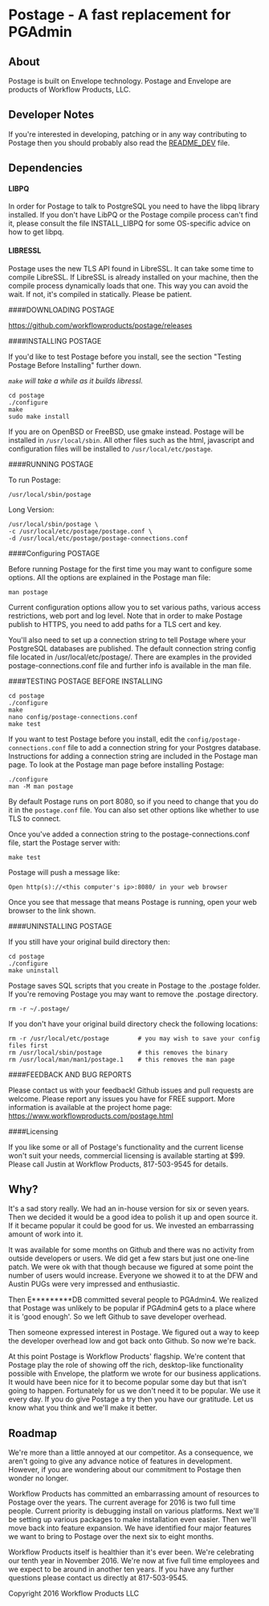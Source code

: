 # Postage - A fast replacement for PGAdmin

## About
Postage is built on Envelope technology. Postage and Envelope are products of Workflow Products, LLC. 

## Developer Notes
If you're interested in developing, patching or in any way contributing to Postage then you should probably also read the [README_DEV](https://github.com/workflowproducts/postage/blob/master/README_DEV.md) file.

## Dependencies

#### LIBPQ
In order for Postage to talk to PostgreSQL you need to have the libpq library installed. If you don't have LibPQ or the Postage compile process can't find it, please consult the file INSTALL_LIBPQ for some OS-specific advice on how to get libpq.

#### LIBRESSL
Postage uses the new TLS API found in LibreSSL. It can take some time to compile LibreSSL. If LibreSSL is already installed on your machine, then the compile process dynamically loads that one. This way you can avoid the wait. If not, it's compiled in statically. Please be patient. 

####DOWNLOADING POSTAGE

https://github.com/workflowproducts/postage/releases

####INSTALLING POSTAGE

If you'd like to test Postage before you install, see the section "Testing Postage Before Installing" further down.

*`make` will take a while as it builds libressl.*

    cd postage
    ./configure
    make
    sudo make install

If you are on OpenBSD or FreeBSD, use gmake instead.
Postage will be installed in `/usr/local/sbin`. All other files such as the html, javascript and configuration files will be installed to `/usr/local/etc/postage`.

####RUNNING POSTAGE

To run Postage:

    /usr/local/sbin/postage

Long Version:

    /usr/local/sbin/postage \
    -c /usr/local/etc/postage/postage.conf \
    -d /usr/local/etc/postage/postage-connections.conf

####Configuring POSTAGE

Before running Postage for the first time you may want to configure some options. All the options are explained in the Postage man file:

    man postage

Current configuration options allow you to set various paths, various access restrictions, web port and log level. Note that in order to make Postage publish to HTTPS, you need to add paths for a TLS cert and key.

You'll also need to set up a connection string to tell Postage where your PostgreSQL databases are published. The default connection string config file located in /usr/local/etc/postage/. There are examples in the provided postage-connections.conf file and further info is available in the man file.

####TESTING POSTAGE BEFORE INSTALLING

    cd postage
    ./configure
    make
    nano config/postage-connections.conf
    make test

If you want to test Postage before you install, edit the `config/postage-connections.conf` file to add a connection string for your Postgres database. Instructions for adding a connection string are included in the Postage man page. To look at the Postage man page before installing Postage:

    ./configure
    man -M man postage

By default Postage runs on port 8080, so if you need to change that you do it in the `postage.conf` file. You can also set other options like whether to use TLS to connect.

Once you've added a connection string to the postage-connections.conf file, start the Postage server with:

    make test

Postage will push a message like:

    Open http(s)://<this computer's ip>:8080/ in your web browser

Once you see that message that means Postage is running, open your web browser to the link shown.

####UNINSTALLING POSTAGE

If you still have your original build directory then:

    cd postage
    ./configure
    make uninstall
    
Postage saves SQL scripts that you create in Postage to the .postage folder. If you're removing Postage you may want to remove the .postage directory.

    rm -r ~/.postage/

If you don't have your original build directory check the following locations:

    rm -r /usr/local/etc/postage        # you may wish to save your config files first
    rm /usr/local/sbin/postage          # this removes the binary
    rm /usr/local/man/man1/postage.1    # this removes the man page

####FEEDBACK AND BUG REPORTS

Please contact us with your feedback! Github issues and pull requests are welcome. Please report any issues you have for FREE support. More information is available at the project home page: https://www.workflowproducts.com/postage.html

####Licensing

If you like some or all of Postage's functionality and the current license won't suit your needs, commercial licensing is available starting at $99. Please call Justin at Workflow Products, 817-503-9545 for details.

## Why?

It's a sad story really. We had an in-house version for six or seven years. Then we decided it would be a good idea to polish it up and open source it. If it became popular it could be good for us. We invested an embarrassing amount of work into it. 

It was available for some months on Github and there was no activity from outside developers or users. We did get a few stars but just one one-line patch. We were ok with that though because we figured at some point the number of users would increase. Everyone we showed it to at the DFW and Austin PUGs were very impressed and enthusiastic.

Then E*********DB committed several people to PGAdmin4. We realized that Postage was unlikely to be popular if PGAdmin4 gets to a place where it is 'good enough'. So we left Github to save developer overhead. 

Then someone expressed interest in Postage. We figured out a way to keep the developer overhead low and got back onto Github. So now we're back.

At this point Postage is Workflow Products' flagship. We're content that Postage play the role of showing off the rich, desktop-like functionality possible with Envelope, the platform we wrote for our business applications. It would have been nice for it to become popular some day but that isn't going to happen. Fortunately for us we don't need it to be popular. We use it every day. If you do give Postage a try then you have our gratitude. Let us know what you think and we'll make it better.

## Roadmap

We're more than a little annoyed at our competitor. As a consequence, we aren't going to give any advance notice of features in development. However, if you are wondering about our commitment to Postage then wonder no longer. 

Workflow Products has committed an embarrassing amount of resources to Postage over the years. The current average for 2016 is two full time people. Current priority is debugging install on various platforms. Next we'll be setting up various packages to make installation even easier. Then we'll move back into feature expansion. We have identified four major features we want to bring to Postage over the next six to eight months.

Workflow Products itself is healthier than it's ever been. We're celebrating our tenth year in November 2016. We're now at five full time employees and we expect to be around in another ten years. If you have any further questions please contact us directly at 817-503-9545.

Copyright 2016 Workflow Products LLC
